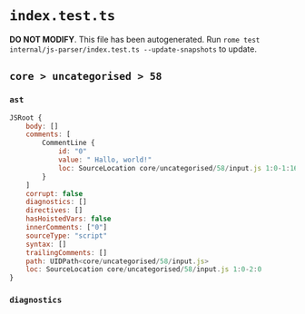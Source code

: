# `index.test.ts`

**DO NOT MODIFY**. This file has been autogenerated. Run `rome test internal/js-parser/index.test.ts --update-snapshots` to update.

## `core > uncategorised > 58`

### `ast`

```javascript
JSRoot {
	body: []
	comments: [
		CommentLine {
			id: "0"
			value: " Hallo, world!"
			loc: SourceLocation core/uncategorised/58/input.js 1:0-1:16
		}
	]
	corrupt: false
	diagnostics: []
	directives: []
	hasHoistedVars: false
	innerComments: ["0"]
	sourceType: "script"
	syntax: []
	trailingComments: []
	path: UIDPath<core/uncategorised/58/input.js>
	loc: SourceLocation core/uncategorised/58/input.js 1:0-2:0
}
```

### `diagnostics`

```

```
